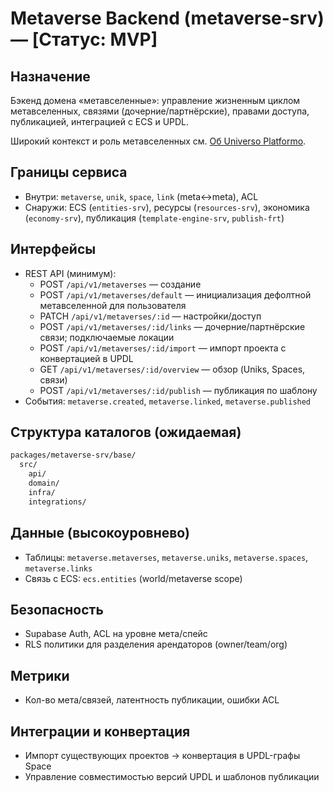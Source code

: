 # Metaverse Backend (metaverse-srv) — [Статус: MVP]

## Назначение

Бэкенд домена «метавселенные»: управление жизненным циклом метавселенных, связями (дочерние/партнёрские), правами доступа, публикацией, интеграцией с ECS и UPDL.

Широкий контекст и роль метавселенных см. [Об Universo Platformo](../../universo-platformo/about.md).

## Границы сервиса

-   Внутри: `metaverse`, `unik`, `space`, `link` (meta↔meta), ACL
-   Снаружи: ECS (`entities-srv`), ресурсы (`resources-srv`), экономика (`economy-srv`), публикация (`template-engine-srv`, `publish-frt`)

## Интерфейсы

-   REST API (минимум):
    -   POST `/api/v1/metaverses` — создание
    -   POST `/api/v1/metaverses/default` — инициализация дефолтной метавселенной для пользователя
    -   PATCH `/api/v1/metaverses/:id` — настройки/доступ
    -   POST `/api/v1/metaverses/:id/links` — дочерние/партнёрские связи; подключаемые локации
    -   POST `/api/v1/metaverses/:id/import` — импорт проекта с конвертацией в UPDL
    -   GET `/api/v1/metaverses/:id/overview` — обзор (Uniks, Spaces, связи)
    -   POST `/api/v1/metaverses/:id/publish` — публикация по шаблону
-   События: `metaverse.created`, `metaverse.linked`, `metaverse.published`

## Структура каталогов (ожидаемая)

```txt
packages/metaverse-srv/base/
  src/
    api/
    domain/
    infra/
    integrations/
```

## Данные (высокоуровнево)

-   Таблицы: `metaverse.metaverses`, `metaverse.uniks`, `metaverse.spaces`, `metaverse.links`
-   Связь с ECS: `ecs.entities` (world/metaverse scope)

## Безопасность

-   Supabase Auth, ACL на уровне мета/спейс
-   RLS политики для разделения арендаторов (owner/team/org)

## Метрики

-   Кол-во мета/связей, латентность публикации, ошибки ACL

## Интеграции и конвертация

-   Импорт существующих проектов → конвертация в UPDL-графы Space
-   Управление совместимостью версий UPDL и шаблонов публикации
